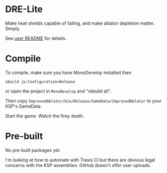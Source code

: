 # DRE-Lite

Make heat shields capable of failing, and make ablator depletion matter. Simply.

See [user README](ImprovedAblator/GameData/ImprovedAblator/README.md) for details.

# Compile

To compile, make sure you have MonoDevelop installed then

    xbuild /p:Configuration=Release

or open the project in `MonoDevelop` and "rebuild all".

Then copy `ImprovedAblator/bin/Release/GameData/ImprovedAblator` to your KSP's GameData.

Start the game. Watch the firey death.

# Pre-built

No pre-built packages yet.

I'm looking at how to automate with Travis CI but there are obvious legal
concerns with the KSP assemblies. GitHub doesn't offer user uploads.
